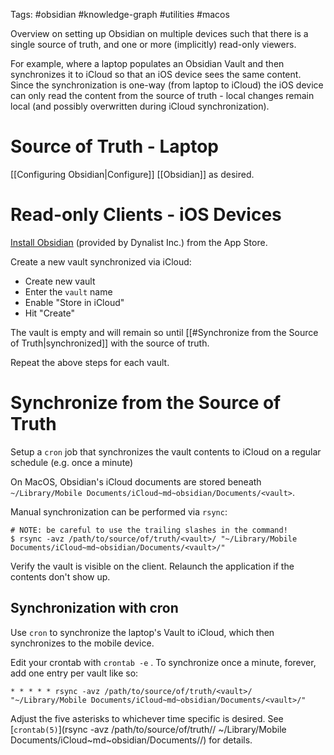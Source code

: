 Tags: #obsidian #knowledge-graph #utilities #macos 

Overview on setting up Obsidian on multiple devices such that there is a single source of truth, and one or more (implicitly) read-only viewers.  

For example, where a laptop populates an Obsidian Vault and then synchronizes it to iCloud so that an iOS device sees the same content.  Since the synchronization is one-way (from laptop to iCloud) the iOS device can only read the content from the source of truth - local changes remain local (and possibly overwritten during iCloud synchronization).

# Source of Truth - Laptop
[[Configuring Obsidian|Configure]] [[Obsidian]] as desired.

# Read-only Clients - iOS Devices
[Install Obsidian](https://apps.apple.com/us/app/obsidian-connected-notes/id1557175442) (provided by Dynalist Inc.) from the App Store.

Create a new vault synchronized via iCloud:
- Create new vault
- Enter the `vault` name
- Enable "Store in iCloud"
- Hit "Create"

The vault is empty and will remain so until [[#Synchronize from the Source of Truth|synchronized]] with the source of truth.

Repeat the above steps for each vault.

# Synchronize from the Source of Truth
Setup a `cron` job that synchronizes the vault contents to iCloud on a regular schedule (e.g. once a minute)

On MacOS, Obsidian's iCloud documents are stored beneath `~/Library/Mobile Documents/iCloud~md~obsidian/Documents/<vault>`.

Manual synchronization can be performed via `rsync`:
```shell
# NOTE: be careful to use the trailing slashes in the command!
$ rsync -avz /path/to/source/of/truth/<vault>/ "~/Library/Mobile Documents/iCloud~md~obsidian/Documents/<vault>/"
```

Verify the vault is visible on the client.  Relaunch the application if the contents don't show up.

## Synchronization with cron
Use `cron` to synchronize the laptop's Vault to iCloud, which then synchronizes to the mobile device.

Edit your crontab with `crontab -e` . To synchronize once a minute, forever, add one entry per vault like so:
```
* * * * * rsync -avz /path/to/source/of/truth/<vault>/ "~/Library/Mobile Documents/iCloud~md~obsidian/Documents/<vault>/"
```

Adjust the five asterisks to whichever time specific is desired.  See [`crontab(5)`](rsync -avz /path/to/source/of/truth/<vault>/ ~/Library/Mobile Documents/iCloud~md~obsidian/Documents/<vault>/) for details.